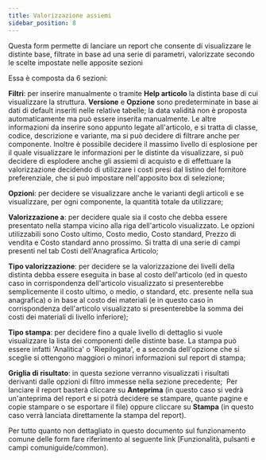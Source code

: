 ```yaml
---
title: Valorizzazione assiemi
sidebar_position: 8
---
```


Questa form permette di lanciare un report che consente di visualizzare le distinte base, filtrate in base ad una serie di parametri, valorizzate secondo le scelte impostate nelle apposite sezioni

Essa è composta da 6 sezioni:

**Filtri**: per inserire manualmente o tramite **Help articolo** la distinta base di cui visualizzare la struttura. **Versione** e **Opzione** sono predeterminate in base ai dati di default inseriti nelle relative tabelle; la data validità non è proposta automaticamente ma può essere inserita manualmente. Le altre informazioni da inserire sono appunto legate all'articolo, e si tratta di classe, codice, descrizione e variante, ma si può decidere di filtrare anche per componente. Inoltre è possibile decidere il massimo livello di esplosione per il quale visualizzare le informazioni per le distinte da visualizzare, si può decidere di esplodere anche gli assiemi di acquisto e di effettuare la valorizzazione decidendo di utilizzare i costi presi dal listino del fornitore preferenziale, che si può impostare nell'apposito box di selezione;

**Opzioni**: per decidere se visualizzare anche le varianti degli articoli e se visualizzare, per ogni componente, la quantità totale da utilizzare;

**Valorizzazione a**: per decidere quale sia il costo che debba essere presentato nella stampa vicino alla riga dell'articolo visualizzato. Le opzioni utilizzabili sono Costo ultimo, Costo medio, Costo standard, Prezzo di vendita e Costo standard anno prossimo. Si tratta di una serie di campi presenti nel tab Costi dell'Anagrafica Articolo;

**Tipo valorizzazione**: per decidere se la valorizzazione dei livelli della distinta debba essere eseguita in base al costo dell'articolo (ed in questo caso in corrispondenza dell'articolo visualizzato si presenterebbe semplicemente il costo ultimo, o medio, o standard, etc. presente nella sua anagrafica) o in base al costo dei materiali (e in questo caso in corrispondenza dell'articolo visualizzato si presenterebbe la somma dei costi dei materiali di livello inferiore);

**Tipo stampa**: per decidere fino a quale livello di dettaglio si vuole visualizzare la lista dei componenti delle distinte base. La stampa può essere infatti 'Analitica' o 'Riepilogata', e a seconda dell'opzione che si sceglie si ottengono maggiori o minori informazioni sul report di stampa;

**Griglia di risultato**: in questa sezione verranno visualizzati i risultati derivanti dalle opzioni di filtro immesse nella sezione precedente; 
Per lanciare il report basterà cliccare su **Anteprima** (in questo caso si vedrà un'anteprima del report e si potrà decidere se stampare, quante pagine e copie stampare o se esportare il file) oppure cliccare su **Stampa** (in questo caso verrà lanciata direttamente la stampa del report).

Per tutto quanto non dettagliato in questo documento sul funzionamento comune delle form fare riferimento al seguente link [Funzionalità, pulsanti e campi comuniguide/common).